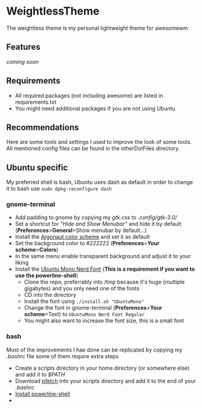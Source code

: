 # WeightlessTheme
The weightless theme is my personal lightweight theme for awesomewm

## Features
*coming soon*

## Requirements
- All required packages (not including awesome) are listed in requirements.txt
- You might need additional packages if you are not using Ubuntu

## Recommendations
Here are some tools and settings I used to improve the look of some tools.
All mentioned config files can be found in the otherDotFiles directory.

## Ubuntu specific
My preferred shell is bash, Ubuntu uses dash as default in order to change it to bash use
```sudo dpkg-reconfigure dash```

### gnome-terminal
- Add padding to gnome by copying my *gtk.css* to *.config/gtk-3.0/*
- Set a shortcut for *"Hide and Show Menubar"* and hide it by default (**Preferences**>**General**>Show menubar by default...)
- Install the [Argonaut color scheme](https://mayccoll.github.io/Gogh/) and set it as default
- Set the background color to *#222222* (**Preferences**>**Your scheme**>**Colors**)
- In the same menu enable transparent background and adjust it to your liking
- Install the [Ubuntu Mono Nerd Font](https://github.com/ryanoasis/nerd-fonts) (**This is a requirement if you want to use the powerline-shell**)
  - Clone the repo, preferrably into /tmp because it's huge (multiple gigabytes) and you only need one of the fonts
  - CD into the directory
  - Install the font using ```./install.sh "UbuntuMono"```
  - Change the font in gnome-terminal (**Preferences**>**Your scheme**>Text) to ```UbuntuMono Nerd Font Regular```
  - You might also want to increase the font size, this is a small font

### bash
Most of the improvements I hae done can be replicated by copying my *.bashrc* file some of them require extra steps
- Create a scripts directory in your home directory (or somewhere else) and add it to *$PATH*
- Download [pfetch](https://github.com/dylanaraps/pfetch) into your scripts directory and add it to the end of your *.bashrc*
- [Install powerline-shell](https://github.com/b-ryan/powerline-shell)
- 


